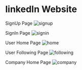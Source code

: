 # linkedIn Website

SignUp Page
![signup](https://user-images.githubusercontent.com/112481574/196828931-17aeb58e-a0b0-47bc-933a-5c9f99e7a78a.png)

SignIn Page
![signin](https://user-images.githubusercontent.com/112481574/196828954-a619ecab-1e22-45c5-820d-692e8949289a.png)

User Home Page
![home](https://user-images.githubusercontent.com/112481574/196828989-a97ccfd4-5b79-4b36-9cd5-521fcf3bf4c9.png)

User Following Page
![following](https://user-images.githubusercontent.com/112481574/196829033-f5144e2b-0d60-4e29-81e4-06e02eabe26d.png)

Company Home Page
![company](https://user-images.githubusercontent.com/112481574/196829061-a5ab1973-21ca-43af-8b68-8ee0f5da8f6b.png)
